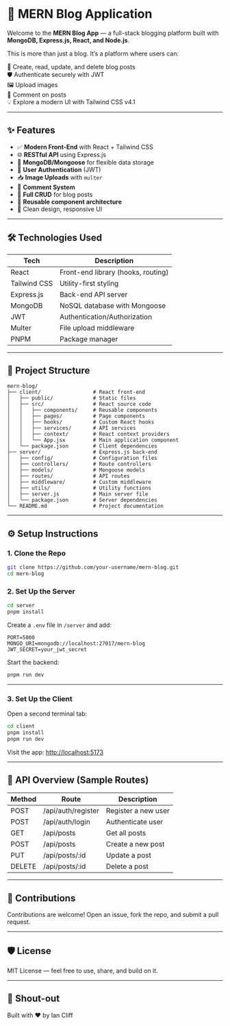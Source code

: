 # 📝 MERN Blog Application

Welcome to the **MERN Blog App** — a full-stack blogging platform built with **MongoDB, Express.js, React, and Node.js**.

This is more than just a blog. It’s a platform where users can:

🚀 Create, read, update, and delete blog posts  
🛡 Authenticate securely with JWT  
🖼 Upload images  
💬 Comment on posts  
💡 Explore a modern UI with Tailwind CSS v4.1  

---

## ✨ Features

- ✅ **Modern Front-End** with React + Tailwind CSS
- 🌐 **RESTful API** using Express.js
- 🧠 **MongoDB/Mongoose** for flexible data storage
- 🛂 **User Authentication** (JWT)
- 📥 **Image Uploads** with `multer`
- 💬 **Comment System**
- 🔄 **Full CRUD** for blog posts
- 🧱 **Reusable component architecture**
- 🌈 Clean design, responsive UI

---

## 🛠️ Technologies Used

| Tech        | Description                  |
|-------------|------------------------------|
| React       | Front-end library (hooks, routing) |
| Tailwind CSS| Utility-first styling        |
| Express.js  | Back-end API server          |
| MongoDB     | NoSQL database with Mongoose |
| JWT         | Authentication/Authorization |
| Multer      | File upload middleware       |
| PNPM        | Package manager              |

---

## 📁 Project Structure

```
mern-blog/
├── client/                 # React front-end
│   ├── public/             # Static files
│   ├── src/                # React source code
│   │   ├── components/     # Reusable components
│   │   ├── pages/          # Page components
│   │   ├── hooks/          # Custom React hooks
│   │   ├── services/       # API services
│   │   ├── context/        # React context providers
│   │   └── App.jsx         # Main application component
│   └── package.json        # Client dependencies
├── server/                 # Express.js back-end
│   ├── config/             # Configuration files
│   ├── controllers/        # Route controllers
│   ├── models/             # Mongoose models
│   ├── routes/             # API routes
│   ├── middleware/         # Custom middleware
│   ├── utils/              # Utility functions
│   ├── server.js           # Main server file
│   └── package.json        # Server dependencies
└── README.md               # Project documentation
```

---

## ⚙️ Setup Instructions

### 1. Clone the Repo

```bash
git clone https://github.com/your-username/mern-blog.git
cd mern-blog
```

### 2. Set Up the Server

```bash
cd server
pnpm install
```

Create a `.env` file in `/server` and add:

```env
PORT=5000
MONGO_URI=mongodb://localhost:27017/mern-blog
JWT_SECRET=your_jwt_secret
```

Start the backend:

```bash
pnpm run dev
```

---

### 3. Set Up the Client

Open a second terminal tab:

```bash
cd client
pnpm install
pnpm run dev
```

Visit the app: [http://localhost:5173](http://localhost:5173)

---

## 🧪 API Overview (Sample Routes)

| Method | Route              | Description           |
|--------|-------------------|-----------------------|
| POST   | /api/auth/register | Register a new user   |
| POST   | /api/auth/login    | Authenticate user     |
| GET    | /api/posts         | Get all posts         |
| POST   | /api/posts         | Create a new post     |
| PUT    | /api/posts/:id     | Update a post         |
| DELETE | /api/posts/:id     | Delete a post         |

---

## 🙌 Contributions

Contributions are welcome! Open an issue, fork the repo, and submit a pull request.

---

## 🛡 License

MIT License — feel free to use, share, and build on it.

---

## 📣 Shout-out

Built with ❤️ by Ian Cliff